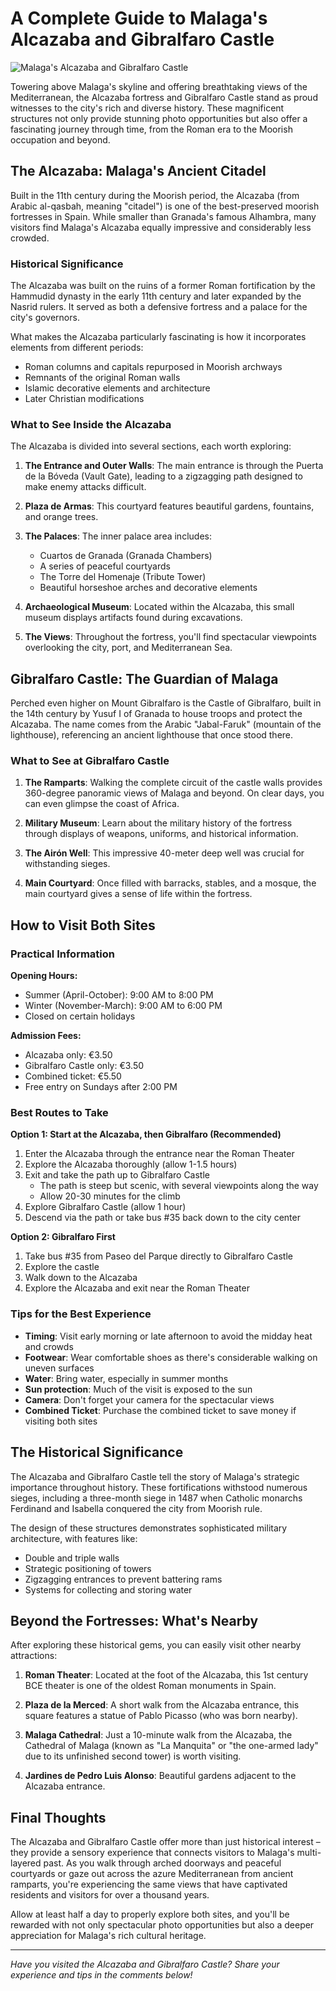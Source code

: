 # A Complete Guide to Malaga's Alcazaba and Gibralfaro Castle

![Malaga's Alcazaba and Gibralfaro Castle](/path/to/image.jpg)

Towering above Malaga's skyline and offering breathtaking views of the Mediterranean, the Alcazaba fortress and Gibralfaro Castle stand as proud witnesses to the city's rich and diverse history. These magnificent structures not only provide stunning photo opportunities but also offer a fascinating journey through time, from the Roman era to the Moorish occupation and beyond.

## The Alcazaba: Malaga's Ancient Citadel

Built in the 11th century during the Moorish period, the Alcazaba (from Arabic al-qasbah, meaning "citadel") is one of the best-preserved moorish fortresses in Spain. While smaller than Granada's famous Alhambra, many visitors find Malaga's Alcazaba equally impressive and considerably less crowded.

### Historical Significance

The Alcazaba was built on the ruins of a former Roman fortification by the Hammudid dynasty in the early 11th century and later expanded by the Nasrid rulers. It served as both a defensive fortress and a palace for the city's governors.

What makes the Alcazaba particularly fascinating is how it incorporates elements from different periods:
- Roman columns and capitals repurposed in Moorish archways
- Remnants of the original Roman walls
- Islamic decorative elements and architecture
- Later Christian modifications

### What to See Inside the Alcazaba

The Alcazaba is divided into several sections, each worth exploring:

1. **The Entrance and Outer Walls**: The main entrance is through the Puerta de la Bóveda (Vault Gate), leading to a zigzagging path designed to make enemy attacks difficult.

2. **Plaza de Armas**: This courtyard features beautiful gardens, fountains, and orange trees.

3. **The Palaces**: The inner palace area includes:
   - Cuartos de Granada (Granada Chambers)
   - A series of peaceful courtyards
   - The Torre del Homenaje (Tribute Tower)
   - Beautiful horseshoe arches and decorative elements

4. **Archaeological Museum**: Located within the Alcazaba, this small museum displays artifacts found during excavations.

5. **The Views**: Throughout the fortress, you'll find spectacular viewpoints overlooking the city, port, and Mediterranean Sea.

## Gibralfaro Castle: The Guardian of Malaga

Perched even higher on Mount Gibralfaro is the Castle of Gibralfaro, built in the 14th century by Yusuf I of Granada to house troops and protect the Alcazaba. The name comes from the Arabic "Jabal-Faruk" (mountain of the lighthouse), referencing an ancient lighthouse that once stood there.

### What to See at Gibralfaro Castle

1. **The Ramparts**: Walking the complete circuit of the castle walls provides 360-degree panoramic views of Malaga and beyond. On clear days, you can even glimpse the coast of Africa.

2. **Military Museum**: Learn about the military history of the fortress through displays of weapons, uniforms, and historical information.

3. **The Airón Well**: This impressive 40-meter deep well was crucial for withstanding sieges.

4. **Main Courtyard**: Once filled with barracks, stables, and a mosque, the main courtyard gives a sense of life within the fortress.

## How to Visit Both Sites

### Practical Information

**Opening Hours:**
- Summer (April-October): 9:00 AM to 8:00 PM
- Winter (November-March): 9:00 AM to 6:00 PM
- Closed on certain holidays

**Admission Fees:**
- Alcazaba only: €3.50
- Gibralfaro Castle only: €3.50
- Combined ticket: €5.50
- Free entry on Sundays after 2:00 PM

### Best Routes to Take

**Option 1: Start at the Alcazaba, then Gibralfaro (Recommended)**
1. Enter the Alcazaba through the entrance near the Roman Theater
2. Explore the Alcazaba thoroughly (allow 1-1.5 hours)
3. Exit and take the path up to Gibralfaro Castle
   - The path is steep but scenic, with several viewpoints along the way
   - Allow 20-30 minutes for the climb
4. Explore Gibralfaro Castle (allow 1 hour)
5. Descend via the path or take bus #35 back down to the city center

**Option 2: Gibralfaro First**
1. Take bus #35 from Paseo del Parque directly to Gibralfaro Castle
2. Explore the castle
3. Walk down to the Alcazaba
4. Explore the Alcazaba and exit near the Roman Theater

### Tips for the Best Experience

- **Timing**: Visit early morning or late afternoon to avoid the midday heat and crowds
- **Footwear**: Wear comfortable shoes as there's considerable walking on uneven surfaces
- **Water**: Bring water, especially in summer months
- **Sun protection**: Much of the visit is exposed to the sun
- **Camera**: Don't forget your camera for the spectacular views
- **Combined Ticket**: Purchase the combined ticket to save money if visiting both sites

## The Historical Significance

The Alcazaba and Gibralfaro Castle tell the story of Malaga's strategic importance throughout history. These fortifications withstood numerous sieges, including a three-month siege in 1487 when Catholic monarchs Ferdinand and Isabella conquered the city from Moorish rule.

The design of these structures demonstrates sophisticated military architecture, with features like:
- Double and triple walls
- Strategic positioning of towers
- Zigzagging entrances to prevent battering rams
- Systems for collecting and storing water

## Beyond the Fortresses: What's Nearby

After exploring these historical gems, you can easily visit other nearby attractions:

1. **Roman Theater**: Located at the foot of the Alcazaba, this 1st century BCE theater is one of the oldest Roman monuments in Spain.

2. **Plaza de la Merced**: A short walk from the Alcazaba entrance, this square features a statue of Pablo Picasso (who was born nearby).

3. **Malaga Cathedral**: Just a 10-minute walk from the Alcazaba, the Cathedral of Malaga (known as "La Manquita" or "the one-armed lady" due to its unfinished second tower) is worth visiting.

4. **Jardines de Pedro Luis Alonso**: Beautiful gardens adjacent to the Alcazaba entrance.

## Final Thoughts

The Alcazaba and Gibralfaro Castle offer more than just historical interest – they provide a sensory experience that connects visitors to Malaga's multi-layered past. As you walk through arched doorways and peaceful courtyards or gaze out across the azure Mediterranean from ancient ramparts, you're experiencing the same views that have captivated residents and visitors for over a thousand years.

Allow at least half a day to properly explore both sites, and you'll be rewarded with not only spectacular photo opportunities but also a deeper appreciation for Malaga's rich cultural heritage.

---

*Have you visited the Alcazaba and Gibralfaro Castle? Share your experience and tips in the comments below!*